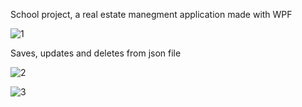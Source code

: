 School project, a real estate manegment application made with WPF

![1](https://github.com/MissPixxie/Real-Estate-Management-WPF/assets/78534885/8b8b8f10-a8bc-4466-bb47-4ea176e928b4)

Saves, updates and deletes from json file

![2](https://github.com/MissPixxie/Real-Estate-Management-WPF/assets/78534885/4ce50d94-1564-4841-8495-0f074fce609f)

![3](https://github.com/MissPixxie/Real-Estate-Management-WPF/assets/78534885/3b24a94a-c65a-4251-9342-1ae7985d288d)
